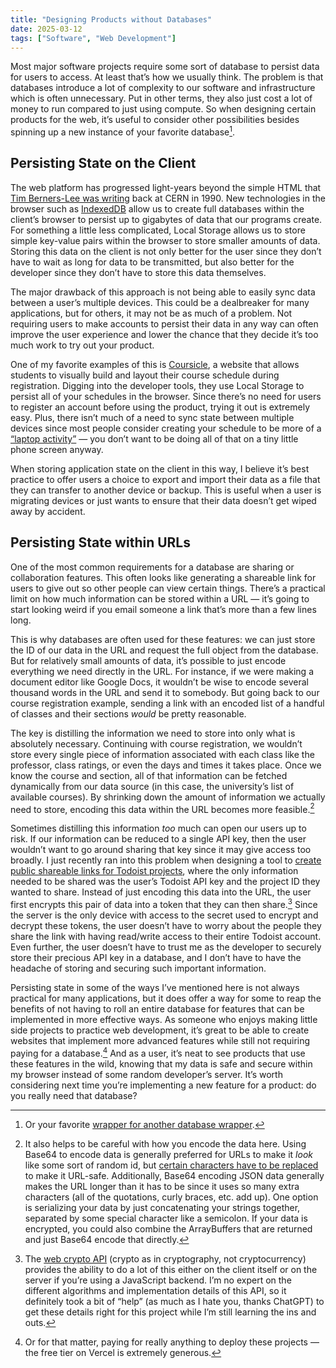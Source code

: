 ```yaml
---
title: "Designing Products without Databases"
date: 2025-03-12
tags: ["Software", "Web Development"]
---
```


Most major software projects require some sort of database to persist data for users to access. At least that’s how we usually think. The problem is that databases introduce a lot of complexity to our software and infrastructure which is often unnecessary. Put in other terms, they also just cost a lot of money to run compared to just using compute. So when designing certain products for the web, it’s useful to consider other possibilities besides spinning up a new instance of your favorite database[^1].

## Persisting State on the Client

The web platform has progressed light-years beyond the simple HTML that [Tim Berners-Lee was writing](https://en.wikipedia.org/wiki/Tim_Berners-Lee#:~:text=Berners-Lee%20published,CERN%20network.) back at CERN in 1990. New technologies in the browser such as [IndexedDB](https://developer.mozilla.org/en-US/docs/Web/API/IndexedDB_API) allow us to create full databases within the client’s browser to persist up to gigabytes of data that our programs create. For something a little less complicated, Local Storage allows us to store simple key-value pairs within the browser to store smaller amounts of data. Storing this data on the client is not only better for the user since they don’t have to wait as long for data to be transmitted, but also better for the developer since they don’t have to store this data themselves.

The major drawback of this approach is not being able to easily sync data between a user’s multiple devices. This could be a dealbreaker for many applications, but for others, it may not be as much of a problem. Not requiring users to make accounts to persist their data in any way can often improve the user experience and lower the chance that they decide it’s too much work to try out your product.

One of my favorite examples of this is [Coursicle](https://www.coursicle.com/), a website that allows students to visually build and layout their course schedule during registration. Digging into the developer tools, they use Local Storage to persist all of your schedules in the browser. Since there’s no need for users to register an account before using the product, trying it out is extremely easy. Plus, there isn’t much of a need to sync state between multiple devices since most people consider creating your schedule to be more of a [“laptop activity”](https://twitter.com/soulohlove/status/1774882830754959445) — you don’t want to be doing all of that on a tiny little phone screen anyway.

When storing application state on the client in this way, I believe it’s best practice to offer users a choice to export and import their data as a file that they can transfer to another device or backup. This is useful when a user is migrating devices or just wants to ensure that their data doesn’t get wiped away by accident.

## Persisting State within URLs

One of the most common requirements for a database are sharing or collaboration features. This often looks like generating a shareable link for users to give out so other people can view certain things. There’s a practical limit on how much information can be stored within a URL — it’s going to start looking weird if you email someone a link that’s more than a few lines long.

This is why databases are often used for these features: we can just store the ID of our data in the URL and request the full object from the database. But for relatively small amounts of data, it’s possible to just encode everything we need directly in the URL. For instance, if we were making a document editor like Google Docs, it wouldn’t be wise to encode several thousand words in the URL and send it to somebody. But going back to our course registration example, sending a link with an encoded list of a handful of classes and their sections _would_ be pretty reasonable.

The key is distilling the information we need to store into only what is absolutely necessary. Continuing with course registration, we wouldn’t store every single piece of information associated with each class like the professor, class ratings, or even the days and times it takes place. Once we know the course and section, all of that information can be fetched dynamically from our data source (in this case, the university’s list of available courses). By shrinking down the amount of information we actually need to store, encoding this data within the URL becomes more feasible.[^2]

Sometimes distilling this information _too_ much can open our users up to risk. If our information can be reduced to a single API key, then the user wouldn’t want to go around sharing that key since it may give access too broadly. I just recently ran into this problem when designing a tool to [create public shareable links for Todoist projects](https://todopub.zsrobinson.com/), where the only information needed to be shared was the user’s Todoist API key and the project ID they wanted to share. Instead of just encoding this data into the URL, the user first encrypts this pair of data into a token that they can then share.[^3] Since the server is the only device with access to the secret used to encrypt and decrypt these tokens, the user doesn’t have to worry about the people they share the link with having read/write access to their entire Todoist account. Even further, the user doesn’t have to trust me as the developer to securely store their precious API key in a database, and I don’t have to have the headache of storing and securing such important information.

Persisting state in some of the ways I’ve mentioned here is not always practical for many applications, but it does offer a way for some to reap the benefits of not having to roll an entire database for features that can be implemented in more effective ways. As someone who enjoys making little side projects to practice web development, it’s great to be able to create websites that implement more advanced features while still not requiring paying for a database.[^4] And as a user, it’s neat to see products that use these features in the wild, knowing that my data is safe and secure within my browser instead of some random developer’s server. It’s worth considering next time you’re implementing a new feature for a product: do you really need that database?

[^1]: Or your favorite [wrapper for another database wrapper](https://web.archive.org/web/20230508210847/https://vercel.com/blog/vercel-storage#vercel-postgres-complex-data-made-easy).
[^2]: It also helps to be careful with how you encode the data here. Using Base64 to encode data is generally preferred for URLs to make it _look_ like some sort of random id, but [certain characters have to be replaced](https://stackoverflow.com/a/5835352) to make it URL-safe. Additionally, Base64 encoding JSON data generally makes the URL longer than it has to be since it uses so many extra characters (all of the quotations, curly braces, etc. add up). One option is serializing your data by just concatenating your strings together, separated by some special character like a semicolon. If your data is encrypted, you could also combine the ArrayBuffers that are returned and just Base64 encode that directly.
[^3]: The [web crypto API](https://developer.mozilla.org/en-US/docs/Web/API/Web_Crypto_API) (crypto as in cryptography, not cryptocurrency) provides the ability to do a lot of this either on the client itself or on the server if you’re using a JavaScript backend. I’m no expert on the different algorithms and implementation details of this API, so it definitely took a bit of “help” (as much as I hate you, thanks ChatGPT) to get these details right for this project while I’m still learning the ins and outs.
[^4]: Or for that matter, paying for really anything to deploy these projects — the free tier on Vercel is extremely generous.
